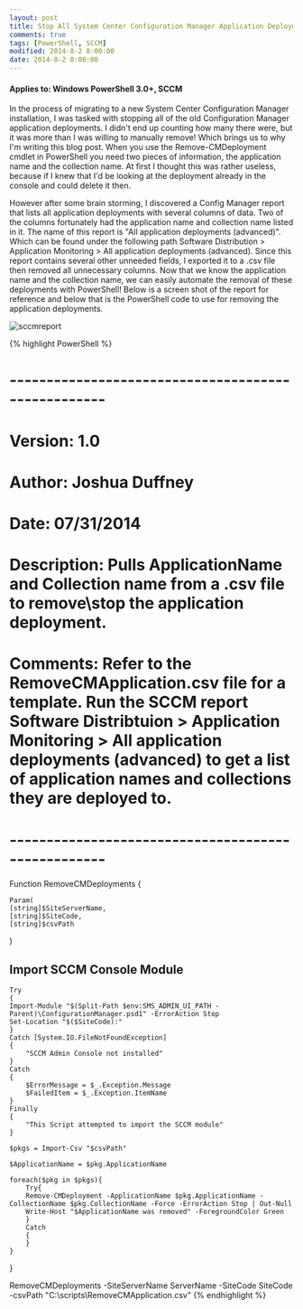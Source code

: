 ```yaml
---
layout: post
title: Stop All System Center Configuration Manager Application Deployments
comments: true
tags: [PowerShell, SCCM]
modified: 2014-8-2 8:00:00
date: 2014-8-2 8:00:00
---
```

#### Applies to: Windows PowerShell 3.0+, SCCM

In the process of migrating to a new System Center Configuration Manager installation, I was tasked with stopping all of the old Configuration Manager application deployments. I didn't end up counting how many there were, but it was more than I was willing to manually remove! Which brings us to why I'm writing this blog post. When you use the Remove-CMDeployment cmdlet in PowerShell you need two pieces of information, the application name and the collection name. At first I thought this was rather useless, because if I knew that I'd be looking at the deployment already in the console and could delete it then.

However after some brain storming, I discovered a Config Manager report that lists all application deployments with several columns of  data. Two of the columns fortunately had the application name and collection name listed in it. The name of this report is "All application deployments (advanced)". Which can be found under the following path Software Distribution > Application Monitoring > All application deployments (advanced). Since this report contains several other unneeded fields, I exported it to a .csv file then removed all unnecessary columns. Now that we know the application name and the collection name, we can easily automate the removal of these deployments with PowerShell! Below is a screen shot of the report for reference and below that is the PowerShell code to use for removing the application deployments.

![sccmreport](/images/posts/2014-8-2/sccmreport.png "sccmreport")

{% highlight PowerShell %}
# ---------------------------------------------------
# Version: 1.0
# Author: Joshua Duffney
# Date: 07/31/2014
# Description: Pulls ApplicationName and Collection name from a .csv file to remove\stop the application deployment.
# Comments: Refer to the RemoveCMApplication.csv file for a template. Run the SCCM report Software Distribtuion > Application Monitoring > All application deployments (advanced) to get a list of application names and collections they are deployed to.
# ---------------------------------------------------

Function RemoveCMDeployments {

    Param(
    [string]$SiteServerName,
    [string]$SiteCode,
    [string]$csvPath
)
   
   ## Import SCCM Console Module
    Try
    {
    Import-Module "$(Split-Path $env:SMS_ADMIN_UI_PATH -Parent)\ConfigurationManager.psd1" -ErrorAction Stop
    Set-Location "$($SiteCode):"
    }
    Catch [System.IO.FileNotFoundException]
    {
        "SCCM Admin Console not installed"
    }
    Catch
    {
        $ErrorMessage = $_.Exception.Message
        $FailedItem = $_.Exception.ItemName
    }
    Finally
    {
        "This Script attempted to import the SCCM module"
    }
    
    $pkgs = Import-Csv "$csvPath"

    $ApplicationName = $pkg.ApplicationName    

    foreach($pkg in $pkgs){
        Try{
        Remove-CMDeployment -ApplicationName $pkg.ApplicationName -CollectionName $pkg.CollectionName -Force -ErrorAction Stop | Out-Null
        Write-Host "$ApplicationName was removed" -ForegroundColor Green
        }
        Catch
        {
        }
    }

}

RemoveCMDeployments -SiteServerName ServerName -SiteCode SiteCode -csvPath "C:\scripts\RemoveCMApplication.csv"
{% endhighlight %}